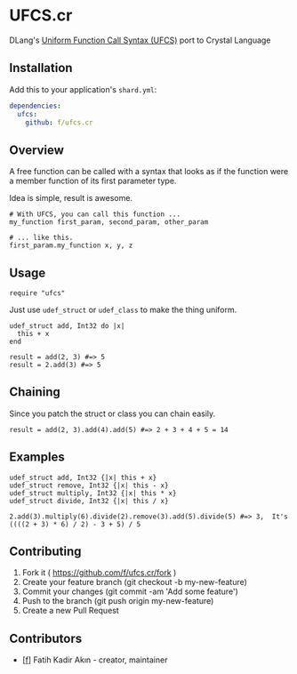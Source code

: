 # UFCS.cr
DLang's [Uniform Function Call Syntax (UFCS)][1] port to Crystal Language

## Installation

Add this to your application's `shard.yml`:

```yaml
dependencies:
  ufcs:
    github: f/ufcs.cr
```

## Overview

A free function can be called with a syntax that looks as if the function were a member function of its first parameter type.

Idea is simple, result is awesome.
```crystal
# With UFCS, you can call this function ...
my_function first_param, second_param, other_param

# ... like this.
first_param.my_function x, y, z
```

## Usage

```crystal
require "ufcs"
```

Just use `udef_struct` or `udef_class` to make the thing uniform.

```crystal
udef_struct add, Int32 do |x|
  this + x
end

result = add(2, 3) #=> 5
result = 2.add(3) #=> 5
```

## Chaining

Since you patch the struct or class you can chain easily.

```crystal
result = add(2, 3).add(4).add(5) #=> 2 + 3 + 4 + 5 = 14
```

## Examples

```crystal
udef_struct add, Int32 {|x| this + x}
udef_struct remove, Int32 {|x| this - x}
udef_struct multiply, Int32 {|x| this * x}
udef_struct divide, Int32 {|x| this / x}

2.add(3).multiply(6).divide(2).remove(3).add(5).divide(5) #=> 3,  It's ((((2 + 3) * 6) / 2) - 3 + 5) / 5
```

## Contributing

1. Fork it ( https://github.com/f/ufcs.cr/fork )
2. Create your feature branch (git checkout -b my-new-feature)
3. Commit your changes (git commit -am 'Add some feature')
4. Push to the branch (git push origin my-new-feature)
5. Create a new Pull Request

## Contributors

- [[f]](https://github.com/f) Fatih Kadir Akın - creator, maintainer

[1]: http://dlang.org/function.html#pseudo-member

